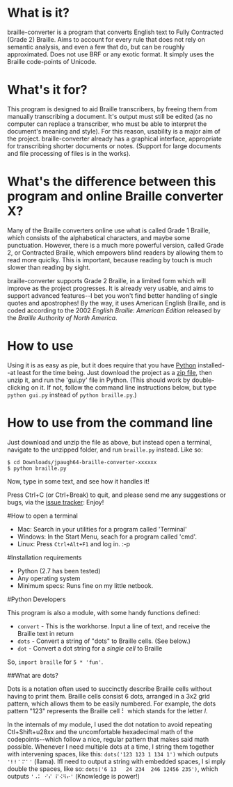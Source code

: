 # What is it?

braille-converter is a program that converts English text to Fully
Contracted (Grade 2) Braille. Aims to account for every rule that does
not rely on semantic analysis, and even a few that do, but can be
roughly approximated.  Does not use BRF or any exotic format. It simply
uses the Braille code-points of Unicode.

# What's it for?

This program is designed to aid Braille transcribers, by freeing them
from manually transcribing a document. It's output must still be edited
(as no computer can replace a transcriber, who must be able to interpret
the document's meaning and style). For this reason, usability is a major
aim of the project. braille-converter already has a graphical interface,
appropriate for transcribing shorter documents or notes. (Support for
large documents and file processing of files is in the works).

# What's the difference between this program and online Braille converter X?

Many of the Braille converters online use what is called Grade 1
Braille, which consists of the alphabetical characters, and maybe some
punctuation.  However, there is a much more powerful version, called
Grade 2, or Contracted Braille, which empowers blind readers by allowing
them to read more quiclky. This is important, because reading by touch
is much slower than reading by sight.

braille-converter supports Grade 2 Braille, in a limited form which will
improve as the project progresses. It is already very usable, and aims
to support advanced features--I bet you won't find better handling of
single quotes and apostrophes! By the way, it uses American English
Braille, and is coded according to the 2002 *English Braille: American
Edition* released by the *Braille Authority of North America*.

# How to use

Using it is as easy as pie, but it does require that you have
[Python](www.python.org) installed--at least for the time being. Just
download the project as a
[zip file](https://github.com/jpaugh64/braille-converter/zipball/master),
then unzip it, and run the 'gui.py' file in Python. (This should work by
double-clicking on it. If not, follow the command line instructions
below, but type  `python gui.py` instead of `python braille.py`.)

# How to use from the command line

Just download and unzip the file as above, but instead open a terminal,
navigate to the unzipped folder, and run `braille.py` instead. Like so:

```shell
$ cd Downloads/jpaugh64-braille-converter-xxxxxx
$ python braille.py
```

Now, type in some text, and see how it handles it!


Press Ctrl+C (or Ctrl+Break) to quit, and please send me any suggestions
or bugs, via the [issue
tracker](https://github.com/jpaugh64/braille-converter/issues/): Enjoy!

#How to open a terminal
- Mac: Search in your utilities for a program called 'Terminal'
- Windows: In the Start Menu, seach for a program called 'cmd'.
- Linux: Press `Ctrl+Alt+F1` and log in. :-p

#Installation requirements

- Python (2.7 has been tested) 
- Any operating system
- Minimum specs: Runs fine on my little netbook.

#Python Developers

This program is also a module, with some handy functions defined:

- `convert` - This is the workhorse. Input a line of text, and receive
  the Braille text in return
- `dots` - Convert a string of "dots" to Braille cells. (See below.)
- `dot` - Convert a dot string for a _single cell_ to Braille

So, `import braille` for `5 * 'fun'`.

##What are dots?

Dots is a notation often used to succinctly describe Braille cells
without having to print them. Braille cells consist 6 dots, arranged in
a 3x2 grid pattern, which allows them to be easily numbered. For
example, the dots pattern "123" represents the Braille cell ⠇ which
stands for the letter *l*.

In the internals of my module, I used the dot notation to avoid
repeating Ctl+Shift+u28xx and the uncomfortable hexadecimal math of the
codepoints--which follow a nice, regular pattern that makes said math
possible. Whenever I need multiple dots at a time, I string them
together with intervening spaces, like this: `dots('123 123 1 134 1')`
which outputs `'⠇⠇⠁⠍⠁'` (llama). IfI need to output a string with
embedded spaces, I si mply double the spaces, like so: `dots('6 13   24
234  246 12456 235')`, which outputs `'⠠⠅ ⠊⠎ ⠏⠪⠻⠖'` (Knowledge is
power!)
